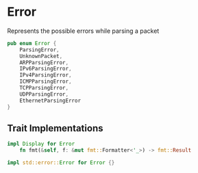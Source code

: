 # Error
Represents the possible errors while parsing a packet

```rust
pub enum Error {
    ParsingError,
    UnknownPacket,
    ARPParsingError,
    IPv6ParsingError,
    IPv4ParsingError,
    ICMPParsingError,
    TCPParsingError,
    UDPParsingError,
    EthernetParsingError
}
```

## Trait Implementations

```rust
impl Display for Error 
    fn fmt(&self, f: &mut fmt::Formatter<'_>) -> fmt::Result 
```

```rust
impl std::error::Error for Error {}
```